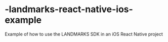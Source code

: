 # -landmarks-react-native-ios-example
Example of how to use the LANDMARKS SDK in an iOS React Native project
